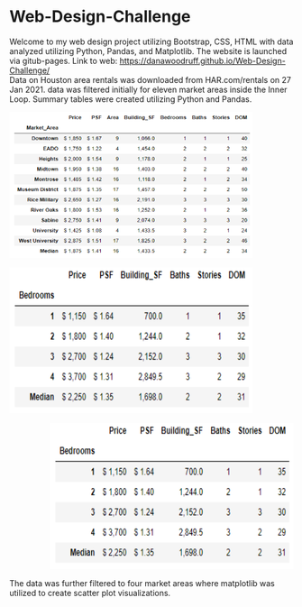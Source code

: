 # Web-Design-Challenge
Welcome to my web design project utilizing Bootstrap, CSS, HTML with data analyzed utilizing Python, Pandas, and Matplotlib. The website is launched via gitub-pages.
Link to web: https://danawoodruff.github.io/Web-Design-Challenge/
<br>
Data on Houston area rentals was downloaded from HAR.com/rentals on 27 Jan 2021. data was filtered initially for eleven market areas inside the Inner Loop.  Summary tables were created utilizing Python and Pandas.  
<p align="left"><img width="432" height="259" src="Images/Inner%20Loop%20median%20values.PNG"></p><img width="432" height="259" src="Images/Inner%20Loop%20Beds.PNG"></p>
<p align="right"><img width="432" height="259" src="Images/Inner%20Loop%20Beds.PNG"></p>

The data was further filtered to four market areas where matplotlib was utilized to create scatter plot visualizations.

